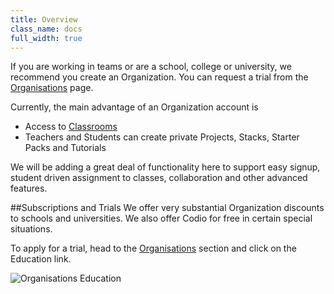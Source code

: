 ```yaml
---
title: Overview
class_name: docs
full_width: true
---
```


If you are working in teams or are a school, college or university, we recommend you create an Organization. You can request a trial from the [Organisations](/docs/dashboard/organizations/create/) page. 

Currently, the main advantage of an Organization account is 

- Access to [Classrooms](/docs/dashboard/classroom/)
- Teachers and Students can create private Projects, Stacks, Starter Packs and Tutorials

We will be adding a great deal of functionality here to support easy signup, student driven assignment to classes, collaboration and other advanced features.

##Subscriptions and Trials
We offer very substantial Organization discounts to schools and universities. We also offer Codio for free in certain special situations.

To apply for a trial, head to the [Organisations](/docs/dashboard/organizations/create/) section and click on the Education link.

![Organisations Education](/img/docs/organisations_education.png)

